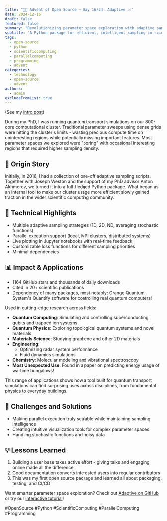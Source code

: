 ```yaml
---
title: "🎄🎁 Advent of Open Source – Day 16/24: Adaptive 📈"
date: 2024-12-16
draft: false
featured: false
summary: "Revolutionizing parameter space exploration with adaptive sampling algorithms."
subtitle: "A Python package for efficient, intelligent sampling in scientific computing."
tags:
  - open-source
  - python
  - scientificcomputing
  - parallelcomputing
  - programming
  - advent
categories:
  - technology
  - open-source
  - advent
authors:
  - admin
excludeFromList: true
---
```


(See my [intro post](https://www.linkedin.com/posts/basnijholt_advent-of-open-source-celebrating-activity-7269075513002909697-M89J))

During my PhD, I was running quantum transport simulations on our 800-core computational cluster. Traditional parameter sweeps using dense grids were hitting the cluster's limits - wasting precious compute time on uninteresting regions while potentially missing important features. Most parameter spaces we explored were "boring" with occasional interesting regions that required higher sampling density.

## 📖 Origin Story

Initially, in 2016, I had a collection of one-off adaptive sampling scripts. Together with Joseph Weston and the support of my PhD advisor Anton Akhmerov, we turned it into a full-fledged Python package. What began as an internal tool to make our cluster usage more efficient slowly gained traction in the wider scientific computing community.

## 🔧 Technical Highlights

- Multiple adaptive sampling strategies (1D, 2D, ND, averaging stochastic functions)
- Parallel execution support (local, MPI clusters, distributed systems)
- Live plotting in Jupyter notebooks with real-time feedback
- Customizable loss functions for different sampling priorities
- Minimal dependencies

## 📊 Impact & Applications

- 1164 GitHub stars and thousands of daily downloads
- Cited in 20+ scientific publications
- Dependency of many packages, most notably: Orange Quantum System's Quantify software for controlling real quantum computers!

Used in cutting-edge research across fields:

- **Quantum Computing**: Simulating and controlling superconducting qubits and trapped ion systems
- **Quantum Physics**: Exploring topological quantum systems and novel materials
- **Materials Science**: Studying graphene and other 2D materials
- **Engineering**:
  - Optimizing radar system performance
  - Fluid dynamics simulations
- **Chemistry**: Molecular modeling and vibrational spectroscopy
- **Most Unexpected Use**: Found in a paper on predicting energy usage of wartime bungalows!

This range of applications shows how a tool built for quantum transport simulations can find surprising uses across disciplines, from fundamental physics to everyday buildings.

## 🎯 Challenges and Solutions

- Making parallel execution truly scalable while maintaining sampling intelligence
- Creating intuitive visualization tools for complex parameter spaces
- Handling stochastic functions and noisy data

## 💡 Lessons Learned

1. Building a user base takes active effort - giving talks and engaging online made all the difference
2. Good documentation converts interested users into regular contributors
3. This was my first open source package and learned all about packaging, testing, and CI/CD

Want smarter parameter space exploration? Check out [Adaptive on GitHub](https://github.com/python-adaptive/adaptive) or try our [interactive tutorial](https://adaptive.readthedocs.io/en/latest/tutorial/tutorial.html)!

#OpenSource #Python #ScientificComputing #ParallelComputing #Programming
